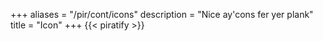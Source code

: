+++
aliases = "/pir/cont/icons"
description = "Nice ay'cons fer yer plank"
title = "Icon"
+++
{{< piratify >}}